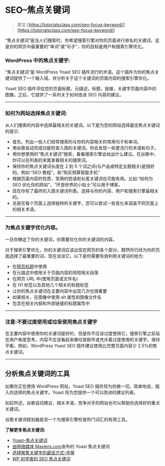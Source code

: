 # SEO–焦点关键词

> 原文:[https://tutorialsclass.com/seo-focus-keyword/](https://tutorialsclass.com/seo-focus-keyword/)

“焦点关键词”是当人们搜索时，你希望搜索引擎对你的页面进行排名的关键词。这是你的网页中最重要的“单词”或“句子”，你的目标是用户和搜索引擎优化。

### WordPress 中的焦点关键字:

“焦点关键词”是 WordPress Yoast SEO 插件流行的术语。这个插件为你的焦点关键词提供了一个输入域，并分析关于这个关键词的页面内容的搜索引擎优化。

Yoast SEO 插件评估您的页面标题，元描述，标题，链接，关键字页面内容中的图像。之后，它提供了一系列关于如何改进 SEO 内容的建议。

* * *

### 如何为网站选择焦点关键词:

从人们搜索的内容中选择最相关的关键词。以下是为您的网站选择最佳焦点关键词的提示:

*   首先，列出一些人们经常搜索的与你的内容相关的常用句子和单词。
*   用谷歌自动完成功能检查入围的关键词。你会发现一些更流行的术语和句子。
*   用你想使用的“焦点关键词”搜索，看看搜索引擎会给出什么建议。在谷歌中，你可以在列表的末尾查看相关的搜索词。
*   保持你的焦点关键词长度在 2 到 5 个词之间(与产品或特定主题相关)是很好的。例如:“SEO 教程”，和“购买预算智能手机”
*   根据页面内容的性质，常用的短语和长尾关键词也可能有用。比如:“如何为 SEO 优化你的网站”，“环游世界的小贴士”可以用于博客。
*   现在你有了最终的入围关键词列表。选择与你的内容、用户和搜索引擎最相关的。
*   总是在每个页面上选择独特的关键字。您可以尝试一些变化来涵盖不同页面上的相关术语。

* * *

### 为焦点关键字优化内容。

一旦你确定了你的关键词，你需要优化你的关键词的内容。

对于搜索引擎优化，你的关键词应该出现在网页的各个部分。既然你已经为你的页面选择了最重要的词，现在谈谈它。以下是你需要有效利用关键词的地方:

*   在[网页标题](https://tutorialsclass.com/seo-title-tag)中使用
*   在元描述中使用关于页面内容的简短相关段落
*   在网页 URL 中(使用页面或文件名)
*   在 H1 标签以及其他几个相关的标题标签
*   让你的焦点关键词在主要内容中出现几次也很重要
*   如果相关，在图像中使用 alt 属性和图像文件名
*   包含在相关内部和外部链接的标题属性中

* * *

### 注意:不要过度使用或垃圾使用焦点关键字

在主要内容中使用你的关键词是好的，但是你不应该过度使用它。搜索引擎之前站在用户角度思考。内容不应该看起来像垃圾邮件或充斥着过度使用的关键字。保持平衡。例如，WordPress Yoast SEO 插件建议使用比完整页面内容少 2.5%的焦点关键词。

* * *

## 分析焦点关键词的工具

如果你正在使用 WordPress 网站，Yoast SEO 插件将为你做一切。简单地说，插入你选择的焦点关键字。Yoast 将为您提供一个可以改进的建议列表。

如前所述，谷歌自动建议，相关术语，竞争对手的网站也可以帮助你选择好的重点关键词。

谷歌关键词规划器是另一个为搜索引擎检查热门词汇的有用工具。

**了解更多焦点关键词:**

*   [Yoast–焦点关键词](https://yoast.com/focus-keyword/)
*   [由网络媒体 Masters.com](https://onlinemediamasters.com/yoast-focus-keywords/)发布的 Yoast 焦点关键词
*   [选择聚焦关键字的最佳方式-中等](https://medium.com/@vijay_49150/focus-keyword-what-it-means-and-the-best-way-to-choose-it-eb94383b9ad5)
*   [WP 初学者的 SEO 焦点关键词](https://www.wpbeginner.com/beginners-guide/properly-seo-functions-wordpress-posts/)
